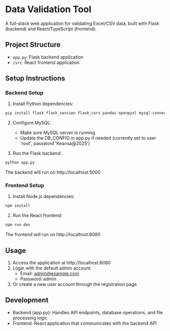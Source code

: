 
# Data Validation Tool

A full-stack web application for validating Excel/CSV data, built with Flask (backend) and React/TypeScript (frontend).

## Project Structure

- `app.py`: Flask backend application
- `/src`: React frontend application

## Setup Instructions

### Backend Setup

1. Install Python dependencies:
```bash
pip install flask flask_session flask_cors pandas openpyxl mysql-connector-python bcrypt
```

2. Configure MySQL:
   - Make sure MySQL server is running
   - Update the DB_CONFIG in app.py if needed (currently set to user 'root', password 'Keansa@2025')

3. Run the Flask backend:
```bash
python app.py
```
The backend will run on http://localhost:5000

### Frontend Setup

1. Install Node.js dependencies:
```bash
npm install
```

2. Run the React frontend:
```bash
npm run dev
```
The frontend will run on http://localhost:8080

## Usage

1. Access the application at http://localhost:8080
2. Login with the default admin account:
   - Email: admin@example.com
   - Password: admin
3. Or create a new user account through the registration page

## Development

- Backend (app.py): Handles API endpoints, database operations, and file processing logic
- Frontend: React application that communicates with the backend API
